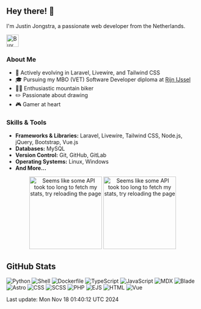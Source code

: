 ## Hey there! 👋

I'm Justin Jongstra, a passionate web developer from the Netherlands.

<a href='https://ko-fi.com/justinjongstra' target='_blank'><img height='32' style='border:0px;height:32px;' src='https://cdn.ko-fi.com/cdn/kofi2.png?v=3' border='0' alt='Buy Me a Coffee at ko-fi.com' /></a> 
<br>

### About Me
- 🌱 Actively evolving in Laravel, Livewire, and Tailwind CSS
- 🎓 Pursuing my MBO (VET) Software Developer diploma at [Rijn IJssel](https://www.rijnijssel.nl/)
- 🚵‍♂️ Enthusiastic mountain biker
- ✏️ Passionate about drawing
- 🎮 Gamer at heart

### Skills & Tools
- **Frameworks & Libraries:** Laravel, Livewire, Tailwind CSS, Node.js, jQuery, Bootstrap, Vue.js
- **Databases:** MySQL
- **Version Control:** Git, GitHub, GitLab
- **Operating Systems:** Linux, Windows
- **And More...**


<p align="center">
  <img style="height: 190px;" src="https://github-readme-stats-sigma-two-42.vercel.app/api?username=Justin0122&show_icons=true&theme=outrun" alt="Seems like some API took too long to fetch my stats, try reloading the page"/>
  <img style="height: 190px;" src="https://github-readme-stats-sigma-two-42.vercel.app/api/top-langs/?username=Justin0122&layout=compact&theme=outrun" alt="Seems like some API took too long to fetch my stats, try reloading the page"/>
</p>
</p>



## GitHub Stats
![Python](https://img.shields.io/badge/Python-.11%25-blue)
![Shell](https://img.shields.io/badge/Shell-.11%25-blue)
![Dockerfile](https://img.shields.io/badge/Dockerfile-0%25-blue)
![TypeScript](https://img.shields.io/badge/TypeScript-.37%25-blue)
![JavaScript](https://img.shields.io/badge/JavaScript-7.47%25-blue)
![MDX](https://img.shields.io/badge/MDX-1.67%25-blue)
![Blade](https://img.shields.io/badge/Blade-32.97%25-blue)
![Astro](https://img.shields.io/badge/Astro-2.41%25-blue)
![CSS](https://img.shields.io/badge/CSS-1.42%25-blue)
![SCSS](https://img.shields.io/badge/SCSS-1.30%25-blue)
![PHP](https://img.shields.io/badge/PHP-51.08%25-blue)
![EJS](https://img.shields.io/badge/EJS-.48%25-blue)
![HTML](https://img.shields.io/badge/HTML-.06%25-blue)
![Vue](https://img.shields.io/badge/Vue-.49%25-blue)

Last update: Mon Nov 18 01:40:12 UTC 2024

